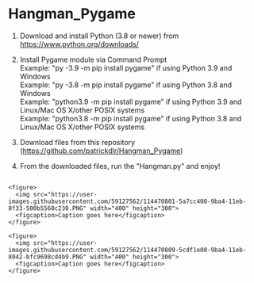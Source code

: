 # Hangman_Pygame

1. Download and install Python (3.8 or newer) from https://www.python.org/downloads/

2. Install Pygame module via Command Prompt <br />
Example: "py -3.9 -m pip install pygame" if using Python 3.9 and Windows <br />
Example: "py -3.8 -m pip install pygame" if using Python 3.8 and Windows <br />
Example: "python3.9 -m pip install pygame" if using Python 3.9 and Linux/Mac OS X/other POSIX systems <br />
Example: "python3.8 -m pip install pygame" if using Python 3.8 and Linux/Mac OS X/other POSIX systems <br />

3. Download files from this repository (https://github.com/patrickdlr/Hangman_Pygame)

4. From the downloaded files, run the "Hangman.py" and enjoy!


<div class="row">
  <div class="column">
    
    <figure>
      <img src="https://user-images.githubusercontent.com/59127562/114470801-5a7cc400-9ba4-11eb-8f33-500b5568c230.PNG" width="400" height="300">
      <figcaption>Caption goes here</figcaption>
    </figure>
    
    <figure>
      <img src="https://user-images.githubusercontent.com/59127562/114470809-5cdf1e00-9ba4-11eb-8042-bfc9698cd4b9.PNG" width="400" height="300">
      <figcaption>Caption goes here</figcaption>
    </figure>
    
  </div>
</div>
